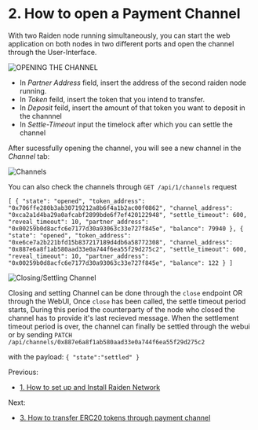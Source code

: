 <h1>2. How to open a Payment Channel </h1>

With two Raiden node running simultaneously, you can start the web application on both nodes in two different ports and open the channel through the User-Interface.


![OPENING THE CHANNEL](https://github.com/dopetard/Raiden-ERC20-Atomic-Swap-POC-/blob/master/Screen%20Shot%202018-02-26%20at%2012.04.55%20PM.png)

* In *Partner Address* field, insert the address of the second raiden node running.
* In *Token* feild, insert the token that you intend to transfer.
* In *Deposit* feild, insert the amount of that token you want to deposit in the channnel
* In *Settle-Timeout* input the timelock after which you can settle the channel

After sucessfully opening the channel, you will see a new channel in the *Channel* tab:

![Channels](https://github.com/dopetard/Raiden-ERC20-Atomic-Swap-POC-/blob/master/Screen%20Shot%202018-02-26%20at%204.00.57%20PM.png)

You can also check the channels through `GET /api/1/channels` request

`[
 {
  "state": "opened",
  "token_address": "0x706ffe280b3ab30719212a8b6f4a1b2ac00f0862",
  "channel_address": "0xca2a1d4ba29a0afcabf2899bde6f7ef420122948",
  "settle_timeout": 600,
  "reveal_timeout": 10,
  "partner_address": "0x00259b0d8acfc6e7177d30a93063c33e727f845e",
  "balance": 79940
 },
 {
  "state": "opened",
  "token_address": "0xe6ce7a2b221bfd15b837217189d4db6a58772308",
  "channel_address": "0x887e6a8f1ab580aad33e0a744f6ea55f29d275c2",
  "settle_timeout": 600,
  "reveal_timeout": 10,
  "partner_address": "0x00259b0d8acfc6e7177d30a93063c33e727f845e",
  "balance": 122
 }
]`

![Closing/Settling Channel](https://github.com/dopetard/Raiden-ERC20-Atomic-Swap-POC-/blob/master/Screen%20Shot%202018-02-26%20at%205.14.58%20PM.png)

Closing and setting Channel can be done through the `close` endpoint OR through the WebUI, Once `close` has been called, the settle timeout period starts, During this period the counterparty of the node who closed the channel has to provide it's last recieved message. When the settlement timeout period is over, the channel can finally be settled through the webui or by sending `PATCH /api/channels/0x887e6a8f1ab580aad33e0a744f6ea55f29d275c2` 

with the payload:
` {
     "state":"settled"
  }
 `
 
Previous:
* [1. How to set up and Install Raiden Network](https://github.com/dopetard/Raiden-Test/blob/master/INSTALLATION.md)

Next:
* [3. How to transfer ERC20 tokens through payment channel](https://github.com/dopetard/Raiden-ERC20-Atomic-Swap-POC-/blob/master/TransferTokens.md)
